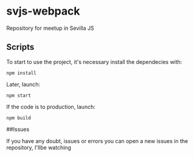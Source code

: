 # svjs-webpack
Repository for meetup in Sevilla JS


## Scripts

To start to use the project, it's necessary install the dependecies with:

```
npm install
```

Later, launch:

```
npm start
```


If the code is to production, launch:

```
npm build
```

##Issues

If you have any doubt, issues or errors you can open a new issues in the repository, I'llbe watching
